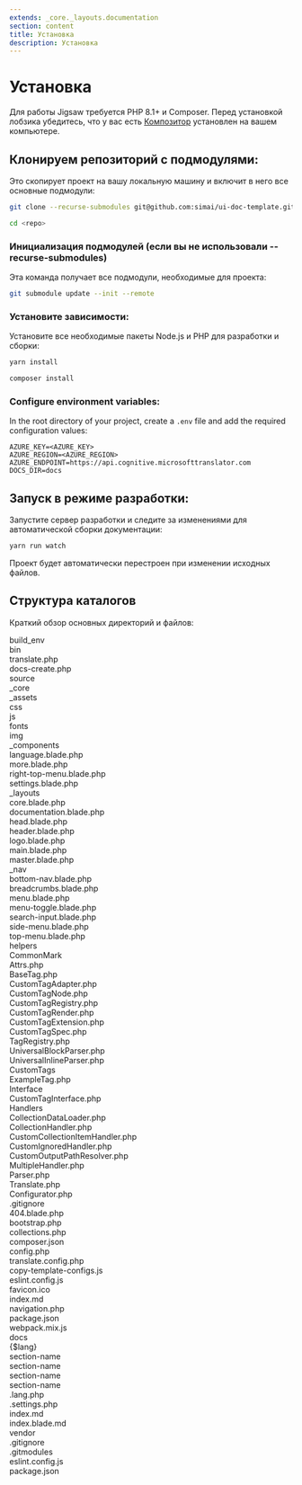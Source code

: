 ```yaml
---
extends: _core._layouts.documentation
section: content
title: Установка
description: Установка
---
```


# Установка

Для работы Jigsaw требуется PHP 8.1+ и Composer. Перед установкой лобзика убедитесь, что у вас есть [Композитор](https://getcomposer.org/)
установлен на вашем компьютере.

## Клонируем репозиторий с подмодулями:

Это скопирует проект на вашу локальную машину и включит в него все основные подмодули:

```bash
git clone --recurse-submodules git@github.com:simai/ui-doc-template.git
```

```bash
cd <repo>
```

### Инициализация подмодулей (если вы не использовали --recurse-submodules)

Эта команда получает все подмодули, необходимые для проекта:

```bash
git submodule update --init --remote
```

### Установите зависимости:

Установите все необходимые пакеты Node.js и PHP для разработки и сборки:

```bash
yarn install
```

```bash
composer install
```

### Configure environment variables:

In the root directory of your project, create a `.env` file and add the required configuration values:

```text
AZURE_KEY=<AZURE_KEY>
AZURE_REGION=<AZURE_REGION>
AZURE_ENDPOINT=https://api.cognitive.microsofttranslator.com
DOCS_DIR=docs
```


## Запуск в режиме разработки:

Запустите сервер разработки и следите за изменениями для автоматической сборки документации:

```bash
yarn run watch
```

Проект будет автоматически перестроен при изменении исходных файлов.

## Структура каталогов

Краткий обзор основных директорий и файлов:

<div class="files">
    <div class="folder">build_env</div>
    <div class="folder folder--open">bin
        <div class="file">translate.php</div>
        <div class="file">docs-create.php</div>
    </div>
    <div class="folder folder--open">source
        <div class="folder folder--open">_core
            <div class="folder folder--open">_assets
                <div class="folder">css</div>
                <div class="folder">js</div>
                <div class="folder">fonts</div>
                <div class="folder">img</div>
            </div>
            <div class="folder folder--open">_components
                <div class="file">language.blade.php</div>
                <div class="file">more.blade.php</div>
                <div class="file">right-top-menu.blade.php</div>
                <div class="file">settings.blade.php</div>
            </div>
            <div class="folder folder--open">_layouts
                <div class="file">core.blade.php</div>
                <div class="file">documentation.blade.php</div>
                <div class="file">head.blade.php</div>
                <div class="file">header.blade.php</div>
                <div class="file">logo.blade.php</div>
                <div class="file">main.blade.php</div>
                <div class="file">master.blade.php</div>
            </div>
            <div class="folder folder--open">_nav
                <div class="file">bottom-nav.blade.php</div>
                <div class="file">breadcrumbs.blade.php</div>
                <div class="file">menu.blade.php</div>
                <div class="file">menu-toggle.blade.php</div>
                <div class="file">search-input.blade.php</div>
                <div class="file">side-menu.blade.php</div>
                <div class="file">top-menu.blade.php</div>
            </div>
            <div class="folder folder--open">helpers
                <div class="folder folder--open">CommonMark
                    <div class="file">Attrs.php</div>
                    <div class="file">BaseTag.php</div>
                    <div class="file">CustomTagAdapter.php</div>
                    <div class="file">CustomTagNode.php</div>
                    <div class="file">CustomTagRegistry.php</div>
                    <div class="file">CustomTagRender.php</div>
                    <div class="file">CustomTagExtension.php</div>
                    <div class="file">CustomTagSpec.php</div>
                    <div class="file">TagRegistry.php</div>
                    <div class="file">UniversalBlockParser.php</div>
                    <div class="file">UniversalInlineParser.php</div>
                </div>
                <div class="folder folder--open">CustomTags
                    <div class="file">ExampleTag.php</div>
                </div>
                <div class="folder folder--open">Interface
                    <div class="file">CustomTagInterface.php</div>
                </div>
                <div class="folder folder--open">Handlers
                    <div class="file">CollectionDataLoader.php</div>
                    <div class="file">CollectionHandler.php</div>
                    <div class="file">CustomCollectionItemHandler.php</div>
                    <div class="file">CustomIgnoredHandler.php</div>
                    <div class="file">CustomOutputPathResolver.php</div>
                    <div class="file">MultipleHandler.php</div>
                </div>
                <div class="file">Parser.php</div>
                <div class="file">Translate.php</div>
                <div class="file">Configurator.php</div>
            </div>
            <div class="file">.gitignore</div>
            <div class="file">404.blade.php</div>
            <div class="file">bootstrap.php</div>
            <div class="file">collections.php</div>
            <div class="file">composer.json</div>
            <div class="file">config.php</div>
            <div class="file">translate.config.php</div>
            <div class="file">copy-template-configs.js</div>
            <div class="file">eslint.config.js</div>
            <div class="file">favicon.ico</div>
            <div class="file">index.md</div>
            <div class="file">navigation.php</div>
            <div class="file">package.json</div>
            <div class="file">webpack.mix.js</div>
        </div>
            <div class="folder folder--open">docs
                <div class="folder folder--open">{$lang}
                    <div class="folder">section-name</div>
                    <div class="folder">section-name</div>
                    <div class="folder">section-name</div>
                    <div class="folder">section-name</div>
                    <div class="file">.lang.php</div>
                    <div class="file">.settings.php</div>
                    <div class="file">index.md</div>
                </div>
            </div>
        <div class="file">index.blade.md</div>
    </div>
    <div class="folder">vendor</div>
    <div class="file">.gitignore</div>
    <div class="file">.gitmodules</div>
    <div class="file">eslint.config.js</div>
    <div class="file">package.json</div>
</div>


